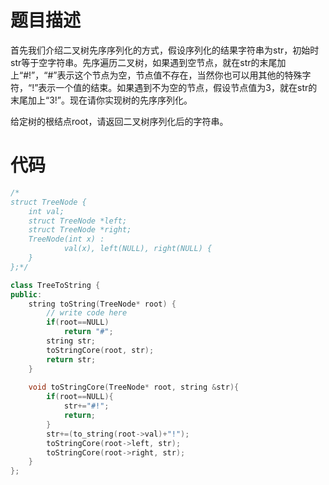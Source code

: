 # 题目描述
首先我们介绍二叉树先序序列化的方式，假设序列化的结果字符串为str，初始时str等于空字符串。先序遍历二叉树，如果遇到空节点，就在str的末尾加上“#!”，“#”表示这个节点为空，节点值不存在，当然你也可以用其他的特殊字符，“!”表示一个值的结束。如果遇到不为空的节点，假设节点值为3，就在str的末尾加上“3!”。现在请你实现树的先序序列化。

给定树的根结点root，请返回二叉树序列化后的字符串。

# 代码
```cpp
/*
struct TreeNode {
    int val;
    struct TreeNode *left;
    struct TreeNode *right;
    TreeNode(int x) :
            val(x), left(NULL), right(NULL) {
    }
};*/

class TreeToString {
public:
    string toString(TreeNode* root) {
        // write code here
        if(root==NULL)
            return "#";
        string str;
        toStringCore(root, str);
        return str;
    }
    
    void toStringCore(TreeNode* root, string &str){
        if(root==NULL){
            str+="#!";
            return;
        }
        str+=(to_string(root->val)+"!");
        toStringCore(root->left, str);
        toStringCore(root->right, str);
    }
};
```
